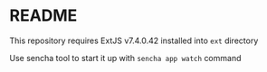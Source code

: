 # README

This repository requires ExtJS v7.4.0.42 installed into `ext` directory

Use sencha tool to start it up with `sencha app watch` command